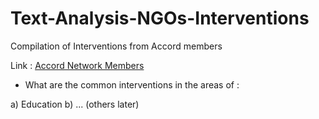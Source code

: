 # Text-Analysis-NGOs-Interventions
Compilation of Interventions from Accord members

Link : [Accord Network Members](https://accordnetwork.org/memberslist)

- What are the common interventions in the areas of :

a) Education
b) ... (others later)
